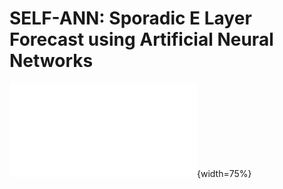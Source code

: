 #  SELF-ANN: Sporadic E Layer Forecast using Artificial Neural Networks
![这是图片](./images/model.pdf "Magic Gardens"){width=75%}
